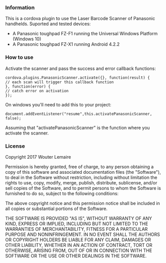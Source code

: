 <h3>Information</h3>
This is a cordova plugin to use the Laser Barcode Scanner of Panasonic handhelds. Suported and tested devices:
<ul>
<li>A Panasonic toughpad FZ-F1 running the Universal Windows Platform (Windows 10)</li>
<li>A Panasonic toughpad FZ-X1 running Android 4.2.2</li>
</ul>

<h3>How to use</h3>

Activate the scanner and pass the success and error callback functions:

```
cordova.plugins.PanasonicScanner.activate({}, function(result) {
// each scan will trigger this callback function
}, function(error) {
// catch error on activation
});
```

On windows you'll need to add this to your project:

```
document.addEventListener("resume",this.activatePanasonicScanner, false);
```

Assuming that "activatePanasonicScanner" is the function where you activate the scanner.


<h3>License</h3>
Copyright 2017 Wouter Lemaire

Permission is hereby granted, free of charge, to any person obtaining a copy of this software and associated documentation files (the "Software"), to deal in the Software without restriction, including without limitation the rights to use, copy, modify, merge, publish, distribute, sublicense, and/or sell copies of the Software, and to permit persons to whom the Software is furnished to do so, subject to the following conditions:

The above copyright notice and this permission notice shall be included in all copies or substantial portions of the Software.

THE SOFTWARE IS PROVIDED "AS IS", WITHOUT WARRANTY OF ANY KIND, EXPRESS OR IMPLIED, INCLUDING BUT NOT LIMITED TO THE WARRANTIES OF MERCHANTABILITY, FITNESS FOR A PARTICULAR PURPOSE AND NONINFRINGEMENT. IN NO EVENT SHALL THE AUTHORS OR COPYRIGHT HOLDERS BE LIABLE FOR ANY CLAIM, DAMAGES OR OTHER LIABILITY, WHETHER IN AN ACTION OF CONTRACT, TORT OR OTHERWISE, ARISING FROM, OUT OF OR IN CONNECTION WITH THE SOFTWARE OR THE USE OR OTHER DEALINGS IN THE SOFTWARE.
